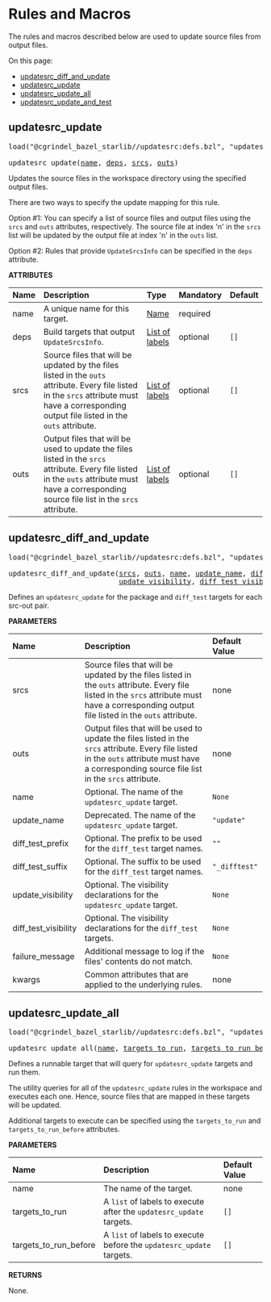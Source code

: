 <!-- Generated with Stardoc, Do Not Edit! -->
# Rules and Macros

The rules and macros described below are used to update source files
from output files.

On this page:

  * [updatesrc_diff_and_update](#updatesrc_diff_and_update)
  * [updatesrc_update](#updatesrc_update)
  * [updatesrc_update_all](#updatesrc_update_all)
  * [updatesrc_update_and_test](#updatesrc_update_and_test)


<a id="updatesrc_update"></a>

## updatesrc_update

<pre>
load("@cgrindel_bazel_starlib//updatesrc:defs.bzl", "updatesrc_update")

updatesrc_update(<a href="#updatesrc_update-name">name</a>, <a href="#updatesrc_update-deps">deps</a>, <a href="#updatesrc_update-srcs">srcs</a>, <a href="#updatesrc_update-outs">outs</a>)
</pre>

Updates the source files in the workspace directory using the specified output files.

There are two ways to specify the update mapping for this rule.

Option #1: You can specify a list of source files and output files using the `srcs` and `outs` attributes, respectively. The source file at index 'n' in the `srcs` list will be updated by the output file at index 'n' in the `outs` list.

Option #2: Rules that provide `UpdateSrcsInfo` can be specified in the `deps` attribute.

**ATTRIBUTES**


| Name  | Description | Type | Mandatory | Default |
| :------------- | :------------- | :------------- | :------------- | :------------- |
| <a id="updatesrc_update-name"></a>name |  A unique name for this target.   | <a href="https://bazel.build/concepts/labels#target-names">Name</a> | required |  |
| <a id="updatesrc_update-deps"></a>deps |  Build targets that output `UpdateSrcsInfo`.   | <a href="https://bazel.build/concepts/labels">List of labels</a> | optional |  `[]`  |
| <a id="updatesrc_update-srcs"></a>srcs |  Source files that will be updated by the files listed in the `outs` attribute. Every file listed in the `srcs` attribute must have a corresponding output file listed in the `outs` attribute.   | <a href="https://bazel.build/concepts/labels">List of labels</a> | optional |  `[]`  |
| <a id="updatesrc_update-outs"></a>outs |  Output files that will be used to update the files listed in the `srcs` attribute. Every file listed in the `outs` attribute must have a corresponding source file list in the `srcs` attribute.   | <a href="https://bazel.build/concepts/labels">List of labels</a> | optional |  `[]`  |


<a id="updatesrc_diff_and_update"></a>

## updatesrc_diff_and_update

<pre>
load("@cgrindel_bazel_starlib//updatesrc:defs.bzl", "updatesrc_diff_and_update")

updatesrc_diff_and_update(<a href="#updatesrc_diff_and_update-srcs">srcs</a>, <a href="#updatesrc_diff_and_update-outs">outs</a>, <a href="#updatesrc_diff_and_update-name">name</a>, <a href="#updatesrc_diff_and_update-update_name">update_name</a>, <a href="#updatesrc_diff_and_update-diff_test_prefix">diff_test_prefix</a>, <a href="#updatesrc_diff_and_update-diff_test_suffix">diff_test_suffix</a>,
                          <a href="#updatesrc_diff_and_update-update_visibility">update_visibility</a>, <a href="#updatesrc_diff_and_update-diff_test_visibility">diff_test_visibility</a>, <a href="#updatesrc_diff_and_update-failure_message">failure_message</a>, <a href="#updatesrc_diff_and_update-kwargs">kwargs</a>)
</pre>

Defines an `updatesrc_update` for the package and `diff_test` targets for each src-out pair.

**PARAMETERS**


| Name  | Description | Default Value |
| :------------- | :------------- | :------------- |
| <a id="updatesrc_diff_and_update-srcs"></a>srcs |  Source files that will be updated by the files listed in the `outs` attribute.  Every file listed in the `srcs` attribute must have a corresponding output file listed in the `outs` attribute.   |  none |
| <a id="updatesrc_diff_and_update-outs"></a>outs |  Output files that will be used to update the files listed in the `srcs` attribute. Every file listed in the `outs` attribute must have a corresponding source file list in the `srcs` attribute.   |  none |
| <a id="updatesrc_diff_and_update-name"></a>name |  Optional. The name of the `updatesrc_update` target.   |  `None` |
| <a id="updatesrc_diff_and_update-update_name"></a>update_name |  Deprecated. The name of the `updatesrc_update` target.   |  `"update"` |
| <a id="updatesrc_diff_and_update-diff_test_prefix"></a>diff_test_prefix |  Optional. The prefix to be used for the `diff_test` target names.   |  `""` |
| <a id="updatesrc_diff_and_update-diff_test_suffix"></a>diff_test_suffix |  Optional. The suffix to be used for the `diff_test` target names.   |  `"_difftest"` |
| <a id="updatesrc_diff_and_update-update_visibility"></a>update_visibility |  Optional. The visibility declarations for the `updatesrc_update` target.   |  `None` |
| <a id="updatesrc_diff_and_update-diff_test_visibility"></a>diff_test_visibility |  Optional. The visibility declarations for the `diff_test` targets.   |  `None` |
| <a id="updatesrc_diff_and_update-failure_message"></a>failure_message |  Additional message to log if the files' contents do not match.   |  `None` |
| <a id="updatesrc_diff_and_update-kwargs"></a>kwargs |  Common attributes that are applied to the underlying rules.   |  none |


<a id="updatesrc_update_all"></a>

## updatesrc_update_all

<pre>
load("@cgrindel_bazel_starlib//updatesrc:defs.bzl", "updatesrc_update_all")

updatesrc_update_all(<a href="#updatesrc_update_all-name">name</a>, <a href="#updatesrc_update_all-targets_to_run">targets_to_run</a>, <a href="#updatesrc_update_all-targets_to_run_before">targets_to_run_before</a>)
</pre>

Defines a runnable target that will query for `updatesrc_update` targets and run them.

The utility queries for all of the `updatesrc_update` rules in the
workspace and executes each one. Hence, source files that are mapped
in these targets will be updated.

Additional targets to execute can be specified using the `targets_to_run`
and `targets_to_run_before` attributes.


**PARAMETERS**


| Name  | Description | Default Value |
| :------------- | :------------- | :------------- |
| <a id="updatesrc_update_all-name"></a>name |  The name of the target.   |  none |
| <a id="updatesrc_update_all-targets_to_run"></a>targets_to_run |  A `list` of labels to execute after the `updatesrc_update` targets.   |  `[]` |
| <a id="updatesrc_update_all-targets_to_run_before"></a>targets_to_run_before |  A `list` of labels to execute before the `updatesrc_update` targets.   |  `[]` |

**RETURNS**

None.


